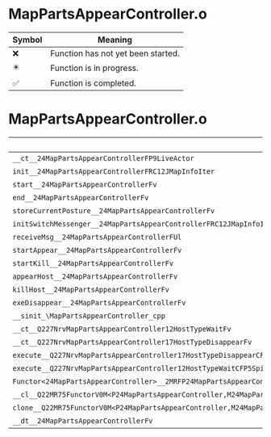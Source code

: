 # MapPartsAppearController.o
| Symbol | Meaning 
| ------------- | ------------- 
| :x: | Function has not yet been started. 
| :eight_pointed_black_star: | Function is in progress. 
| :white_check_mark: | Function is completed. 


# MapPartsAppearController.o
| Symbol | Decompiled? |
| ------------- | ------------- |
| `__ct__24MapPartsAppearControllerFP9LiveActor` | :white_check_mark: |
| `init__24MapPartsAppearControllerFRC12JMapInfoIter` | :white_check_mark: |
| `start__24MapPartsAppearControllerFv` | :white_check_mark: |
| `end__24MapPartsAppearControllerFv` | :white_check_mark: |
| `storeCurrentPosture__24MapPartsAppearControllerFv` | :white_check_mark: |
| `initSwitchMessenger__24MapPartsAppearControllerFRC12JMapInfoIter` | :white_check_mark: |
| `receiveMsg__24MapPartsAppearControllerFUl` | :white_check_mark: |
| `startAppear__24MapPartsAppearControllerFv` | :white_check_mark: |
| `startKill__24MapPartsAppearControllerFv` | :white_check_mark: |
| `appearHost__24MapPartsAppearControllerFv` | :white_check_mark: |
| `killHost__24MapPartsAppearControllerFv` | :white_check_mark: |
| `exeDisappear__24MapPartsAppearControllerFv` | :white_check_mark: |
| `__sinit_\MapPartsAppearController_cpp` | :white_check_mark: |
| `__ct__Q227NrvMapPartsAppearController12HostTypeWaitFv` | :white_check_mark: |
| `__ct__Q227NrvMapPartsAppearController17HostTypeDisappearFv` | :white_check_mark: |
| `execute__Q227NrvMapPartsAppearController17HostTypeDisappearCFP5Spine` | :white_check_mark: |
| `execute__Q227NrvMapPartsAppearController12HostTypeWaitCFP5Spine` | :white_check_mark: |
| `Functor<24MapPartsAppearController>__2MRFP24MapPartsAppearControllerM24MapPartsAppearControllerFPCvPv_v_Q22MR75FunctorV0M<P24MapPartsAppearController,M24MapPartsAppearControllerFPCvPv_v>` | :white_check_mark: |
| `__cl__Q22MR75FunctorV0M<P24MapPartsAppearController,M24MapPartsAppearControllerFPCvPv_v>CFv` | :white_check_mark: |
| `clone__Q22MR75FunctorV0M<P24MapPartsAppearController,M24MapPartsAppearControllerFPCvPv_v>CFP7JKRHeap` | :white_check_mark: |
| `__dt__24MapPartsAppearControllerFv` | :white_check_mark: |
